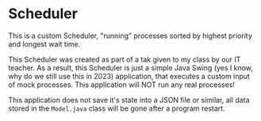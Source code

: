 # Scheduler

This is a custom Scheduler, "running" processes sorted by highest priority and longest wait time.

This Scheduler was created as part of a tak given to my class by our IT teacher.
As a result, this Scheduler is just a simple Java Swing (yes I know, why do we still use this in 2023) application, that executes a custom input of mock processes. This application will NOT run any real processes!

This application does not save it's state into a JSON file or similar, all data stored in the `Model.java` class will be gone after a program restart.